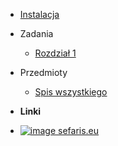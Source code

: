 - [Instalacja](installation.md)
- Zadania
  - [Rozdział 1](chapters/1.md)
- Przedmioty

  - [Spis wszystkiego](items.md)

- **Linki**
- [![image](https://sefaris.eu/favicon.ico) sefaris.eu](https://sefaris.eu)
